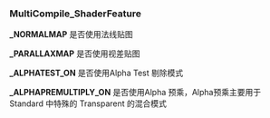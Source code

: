 ### MultiCompile_ShaderFeature

**_NORMALMAP**	是否使用法线贴图

**_PARALLAXMAP**	是否使用视差贴图

**_ALPHATEST_ON**	是否使用Alpha Test 剔除模式

**_ALPHAPREMULTIPLY_ON** 是否使用Alpha 预乘，Alpha预乘主要用于 Standard 中特殊的 Transparent 的混合模式